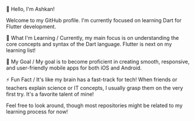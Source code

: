 👋 Hello, I'm Ashkan!

Welcome to my GitHub profile. I'm currently focused on learning Dart for Flutter development.

🌱 What I'm Learning /
Currently, my main focus is on understanding the core concepts and syntax of the Dart language. Flutter is next on my learning list!

🎯 My Goal /
My goal is to become proficient in creating smooth, responsive, and user-friendly mobile apps for both iOS and Android.

⚡ Fun Fact /
It's like my brain has a fast-track for tech! When friends or teachers explain science or IT concepts, I usually grasp them on the very first try. It's a favorite talent of mine!

Feel free to look around, though most repositories might be related to my learning process for now!

